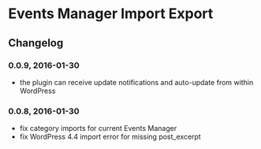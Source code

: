 # Events Manager Import Export

## Changelog

### 0.0.9, 2016-01-30

* the plugin can receive update notifications and auto-update from within WordPress

### 0.0.8, 2016-01-30

* fix category imports for current Events Manager
* fix WordPress 4.4 import error for missing post_excerpt
